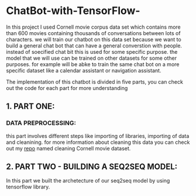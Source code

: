 # ChatBot-with-TensorFlow-
In this project I used Cornell movie corpus data set which contains more than 600 movies containing thousands of conversations between lots of characters. 
we will train our chatbot on this data set because we want to build a general chat bot that can have a general converstion with people.
instead of soecified chat bit this is used for some specific purpose. the model that we will use can be trained on other datasets for some other purposes.
for example will be abke to train the same chat bot on a more specific dataset like a calendar assistant or navigation assistant. 

The implementation of this chatbot is divided in five parts, you can check out the code for each part for more understanding
## 1. PART ONE: 
### DATA PREPROCESSING:
   this part involves different steps like importing of libraries, importing of data and cleanining. for more information about cleaning this data you can check out my [repo](https://github.com/Desire100/Cleaning-Cornell-Movie-Corpus-Data) named cleaning Cornell movie dataset. 

## 2. PART TWO - BUILDING A SEQ2SEQ MODEL:

   In this part we built the  archetecture of our seq2seq model by using tensorflow library.
